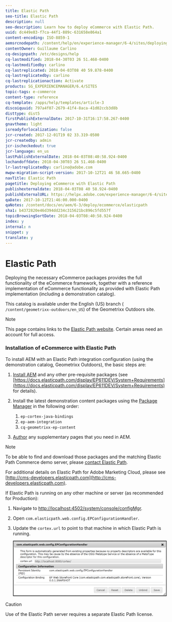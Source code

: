 ```yaml
---
title: Elastic Path
seo-title: Elastic Path
description: null
seo-description: Learn how to deploy eCommerce with Elastic Path.
uuid: dc449e83-f7ca-44f1-889c-631658e864a1
content-encoding: ISO-8859-1
aemsrcnodepath: /content/help/en/experience-manager/6-4/sites/deploying/using/elasticpath
contentOwner: Guillaume Carlino
cq-designpath: /etc/designs/help
cq-lastmodified: 2018-04-30T03 26 51.468-0400
cq-lastmodifiedby: carlino
cq-lastreplicated: 2018-04-03T08 40 59.878-0400
cq-lastreplicatedby: carlino
cq-lastreplicationaction: Activate
products: SG_EXPERIENCEMANAGER/6.4/SITES
topic-tags: e-commerce
content-type: reference
cq-template: /apps/help/templates/article-3
discoiquuid: 797a4f07-2679-41f4-8aca-41d02ccb3d8b
disttype: dist5
firstPublishExternalDate: 2017-10-31T16:17:58.267-0400
gnavtheme: light
isreadyforlocalization: false
jcr-created: 2017-12-01T19 02 33.319-0500
jcr-createdby: admin
jcr-ischeckedout: true
jcr-language: en_us
lastPublishExternalDate: 2018-04-03T08:40:58.924-0400
lochandoffdate: 2018-04-30T03 26 51.468-0400
lr-lastreplicatedby: carlino@adobe.com
mwpw-migration-script-version: 2017-10-12T21 46 58.665-0400
navTitle: Elastic Path
pagetitle: Deploying eCommerce with Elastic Path
publishexternaldate: 2018-04-03T08 40 58.924-0400
publishExternalURL: https://helpx.adobe.com/experience-manager/6-4/sites/deploying/using/elasticpath.html
qaDate: 2017-10-12T21:46:00.000-0400
qaNotes: /content/docs/en/aem/6-3/deploy/ecommerce/elasticpath
sha1: b4372820e46d394dd234c315621bc896c5fd557f
topicBrowsingSortDate: 2018-04-03T08:40:58.924-0400
index: y
internal: n
snippet: y
translate: y
---
```


# Elastic Path

Deploying the necessary eCommerce packages provides the full functionality of the eCommerce framework, together with a reference implementation of eCommerce functionality as provided with Elastic Path implementation (including a demonstration catalog).

This catalog is available under the English (US) branch ( `/content/geometrixx-outdoors/en_US`) of the Geometrixx Outdoors site.

>[!NOTE]
>
>This page contains links to the [Elastic Path website](http://www.elasticpath.com/). Certain areas need an account for full access.

### Installation of eCommerce with Elastic Path
To install AEM with an Elastic Path integration configuration (using the demonstration catalog, Geometrixx Outdoors), the basic steps are:

1. [Install AEM](deploy.md) and any other pre-requisite packages (see [https://docs.elasticpath.com/display/EP611DEV/System+Requirements](https://docs.elasticpath.com/display/EP611DEV/System+Requirements) for details).
1. Install the latest demonstration content packages using the [Package Manager](/content/help/en/experience-manager/6-4/sites/administering/using/package-manager#PackageManager) in the following order:

    1. `ep-cortex-java-bindings`
    1. `ep-aem-integration`
    1. `cq-geometrixx-ep-content`

1. [Author](/content/help/en/experience-manager/6-4/sites/authoring/using/page-authoring) any supplementary pages that you need in AEM.

>[!NOTE]
>
>To be able to find and download those packages and the matching Elastic Path Commerce demo server, please [contact Elastic Path](http://www.elasticpath.com/company/contact-us).
>
>For additional details on Elastic Path for Adobe Marketing Cloud, please see [http://cms-developers.elasticpath.com](http://cms-developers.elasticpath.com).

If Elastic Path is running on any other machine or server (as recommended for Production):

1. Navigate to [http://localhost:4502/system/console/configMgr](http://localhost:4502/system/console/configMgr).
1. Open `com.elasticpath.web.config.EPConfigurationHandler`.
1. Update the `cortex.url` to point to that machine in which Elastic Path is running.

   ![](assets/elasticpath/chlimage_1.png)

>[!CAUTION]
>
>Use of the Elastic Path server requires a separate Elastic Path license.

